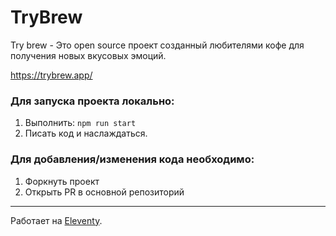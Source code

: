 # TryBrew

Try brew - Это open source проект созданный любителями кофе для получения новых вкусовых эмоций.

https://trybrew.app/

### Для запуска проекта локально:

1. Выполнить: `npm run start`
2. Писать код и наслаждаться.

### Для добавления/изменения кода необходимо:

1. Форкнуть проект
2. Открыть PR в основной репозиторий


---
Работает на [Eleventy](https://www.11ty.io/).
